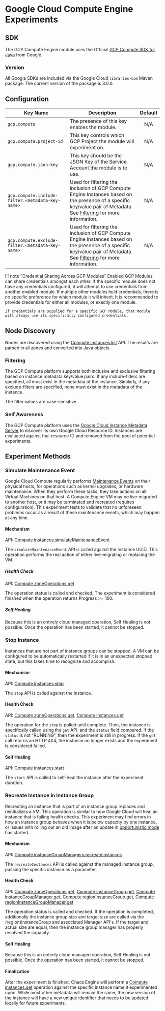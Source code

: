 # Google Cloud Compute Engine Experiments

## SDK

The GCP Compute Engine module uses the Official [GCP Compute SDK for Java] from Google.

### Version

All Google SDKs are included via the Google Cloud `libraries-bom` Maven package. The current version of the package is 3.0.0.

## Configuration

| Key Name | Description | Default |
| --- | --- | :---: |
| `gcp.compute` | The presence of this key enables the module. | N/A |
| `gcp.compute.project-id` | This key controls which GCP Project the module will experiment on. | N/A |
| `gcp.compute.json-key` | This key should be the JSON Key of the Service Account the module is to use. | N/A |
| `gcp.compute.include-filter.<metadata-key-name>` | Used for filtering the inclusion of GCP Compute Engine Instances based on the presence of a specific key/value pair of Metadata. See [Filtering](#filtering) for more information. | N/A |
| `gcp.compute.exclude-filter.<metadata-key-name>` | Used for filtering the inclusion of GCP Compute Engine Instances based on the presence of a specific key/value pair of Metadata. See [Filtering](#filtering) for more information. | N/A |



!!! note "Credential Sharing Across GCP Modules"
    Enabled GCP Modules can share credentials amongst each other. If the specific module does not have any credentials configured, it will attempt to use credentials from another enabled module.
    If multiple other modules hold credentials, there is no specific preference for which module it will inherit. It is recommended to provide credentials for either all modules, or exactly one module.
    
    If credentials are supplied for a specific GCP Module, that module will always use its specifically configured credentials.

## Node Discovery

Nodes are discovered using the [Compute instances.list] API. The results are parsed in all zones and converted into Java objects.

### Filtering

The GCP Compute platform supports both inclusive and exclusive filtering based on instance metadata key/value pairs.
If any include-filters are specified, all must exist in the metadata of the instance.
Similarly, if any exclude-filters are specified, none must exist in the metadata of the instance.

The filter values are case-sensitive.

### Self Awareness

The GCP Compute platform uses the [Google Cloud Instance Metadata Server] to discover its own Google Cloud Resource ID.
Instances are evaluated against that resource ID and removed from the pool of potential experiments. 


## Experiment Methods

### Simulate Maintenance Event

Google Cloud Compute regularly performs [Maintenance Events](https://cloud.google.com/compute/docs/instances/setting-instance-scheduling-options#maintenanceevents) on their physical hosts, for operations such as kernel upgrades, or hardware maintenance. When they perform these tasks, they take actions on all Virtual Machines on that host. A Compute Engine VM may be live-migrated to another host, or it may be terminated and recreated (requires configuration). This experiment tests to validate that no unforeseen problems occur as a result of these maintenance events, which may happen at any time. 

#### Mechanism

API: [Compute instances.simulateMaintenanceEvent]

The `simulateMaintenanceEvent` API is called against the Instance UUID. This operation performs the real action of either live-migrating or replacing the VM.

##### Health Check

API: [Compute zoneOperations.get]

The operation status is called and checked. The experiment is considered finished when the operation returns Progress >= 100.

##### Self Healing

Because this is an entirely cloud managed operation, Self Healing is not possible. Once the operation has been started, it cannot be stopped. 

### Stop Instance

Instances that are not part of instance groups can be stopped. A VM can be configured to be automatically restarted if it is in an unexpected stopped state, but this takes time to recognize and accomplish. 

#### Mechanism 

API: [Compute instances.stop]

The `stop` API is called against the instance. 

#### Health Check

API: [Compute zoneOperations.get], [Compute instances.get]

The operation for the `stop` is polled until complete. Then, the instance is specifically called using the `get` API, and the `status` field compared. If the `status` is not "RUNNING", then the experiment is still in progress. If the `get` call returns an HTTP 404, the instance no longer exists and the experiment is considered failed.

#### Self Healing

API: [Compute instances.start]

The `start` API is called to self-heal the instance after the experiment duration.


### Recreate Instance in Instance Group

Recreating an instance that is part of an instance group replaces and reinitializes a VM. This operation is similar to how Google Cloud will heal an instance that is failing health checks. This experiment may find errors in how an instance group behaves when it is below capacity by one instance, or issues with rolling out an old image after an update in [opportunistic mode](https://cloud.google.com/compute/docs/instance-groups/rolling-out-updates-to-managed-instance-groups#starting_an_opportunistic_or_proactive_update) has started.

#### Mechanism

API: [Compute instanceGroupManagers.recreateInstances]

The `recreateInstances` API is called against the managed instance group, passing the specific instance as a parameter. 

#### Health Check

API: [Compute zoneOperations.get], [Compute instanceGroup.get], [Compute instanceGroupManager.get], [Compute regionInstanceGroup.get], [Compute regionInstanceGroupManager.get]

The operation status is called and checked. If the operation is completed, additionally the instance group size and target size are called via the (region)InstanceGroup and associated Manager API's. If the target and actual size are equal, then the instance group manager has properly resolved the capacity.

#### Self Healing

Because this is an entirely cloud managed operation, Self Healing is not possible. Once the operation has been started, it cannot be stopped. 

#### Finalization

After the experiment is finished, Chaos Engine will perform a [Compute instances.get] operation against the specific instance name it experimented upon. While most other metadata will remain the same, the new version of the instance will have a new unique identifier that needs to be updated locally for future experiments. 

[GCP Compute SDK for Java]: https://github.com/googleapis/google-cloud-java
[Google Cloud Instance Metadata Server]: https://cloud.google.com/compute/docs/storing-retrieving-metadata


[Compute instanceGroup.get]: https://cloud.google.com/compute/docs/reference/rest/v1/instanceGroups/get
[Compute instanceGroupManager.get]: https://cloud.google.com/compute/docs/reference/rest/v1/instanceGroupManagers/get
[Compute instanceGroupManagers.recreateInstances]: https://cloud.google.com/compute/docs/reference/rest/v1/instanceGroupManagers/recreateInstances
[Compute instances.get]: https://cloud.google.com/compute/docs/reference/rest/v1/instances/get
[Compute instances.list]: https://cloud.google.com/compute/docs/reference/rest/v1/instances/list
[Compute instances.simulateMaintenanceEvent]: https://cloud.google.com/compute/docs/reference/rest/v1/instances/simulateMaintenanceEvent
[Compute instances.start]: https://cloud.google.com/compute/docs/reference/rest/v1/instances/start
[Compute instances.stop]: https://cloud.google.com/compute/docs/reference/rest/v1/instances/stop
[Compute regionInstanceGroup.get]: https://cloud.google.com/compute/docs/reference/rest/v1/regionInstanceGroups/get
[Compute regionInstanceGroupManager.get]: https://cloud.google.com/compute/docs/reference/rest/v1/regionInstanceGroupManagers/get
[Compute zoneOperations.get]: https://cloud.google.com/compute/docs/reference/rest/v1/zoneOperations/get